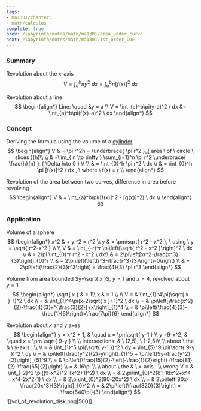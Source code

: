 ```yaml
---
tags:
- ma1301/chapter3
- math/calculus
complete: true
prev: /labyrinth/notes/math/ma1301/area_under_curve
next: /labyrinth/notes/math/ma1301/1st_order_ODE
---
```

   
### Summary
Revolution about the $x$-axis
$$
V = \int_{a}^b \pi y^2 \ dx = \int_{a}^b \pi [f(x)]^2 \ dx
$$

Revolution about a line
$$
\begin{align*}
Line: \quad &y = a \\
	V = \int_{a}^b\pi(y-a)^2 \ dx &= \int_{a}^b\pi(f(x)-a)^2 \ dx
\end{align*}
$$
### Concept
Deriving the formula using the volume of a [cylinder](/labyrinth/notes/math/math_fundementals/3d_shapes)
$$
\begin{align*}
V & = \pi r^2h = \underbrace{ \pi r^2 }_{ area \ of \ circle \ slices }(h)\\
\\
& =\lim_{ n \to \infty } \sum_{i=1}^n \pi r^2 \underbrace{ \frac{h}{n}  }_{ \Delta h\to 0 } \\
\\
& = \int_{0}^h \pi r^2 \ dx \\
& = \int_{0}^h \pi [f(x)]^2 \ dx , \ where \ f(x) = r \\
\end{align*}
$$

Revolution of the area between two curves, difference in area before revolving
$$
\begin{align*}
V & = \int_{a}^b\pi([f(x)]^2 - [g(x)]^2) \ dx \\
\end{align*}
$$

### Application
Volume of a sphere
$$
\begin{align*}
x^2 & + y ^2 = r^2 \\
y & = \pm\sqrt{ r^2 - x^2 }, \ using \ y = \sqrt{ r^2-x^2 } \\
\\
V & = \int_{-r}^r \pi\left(\sqrt{ r^2 - x^2 }\right)^2 \ dx \\
& = 2\pi \int_{0}^r r^2 - x^2 \ dx\\
& = 2\pi\left[xr^2-\frac{x^3}{3}\right]_{0}^r \\
& = 2\pi\left(\left(r^3-\frac{r^3}{3}\right)-0\right) \\
& = 2\pi\left(\frac{2}{3}r^3\right) = \frac{4}{3} \pi r^3
\end{align*}
$$

Volume from area bounded $y=\sqrt{ x }$, $y=1$ and $x=4$, revolved about $y=1$
$$
\begin{align*}
\sqrt{ x } & = 1\\
x & = 1 \\
\\
V = & \int_{1}^4\pi(\sqrt{ x }-1)^2 \ dx \\
= & \int_{1}^4\pi(x-2\sqrt{ x }+1)^2 \ dx \\
= & \pi\left[\frac{x^2}{2}-\frac{4}{3}x^{\frac{3}{2}}+x\right]_{1}^4 \\
= & \pi\left(\frac{4}{3}-\frac{1}{6}\right)=\frac{7\pi}{6}
\end{align*}
$$

Revolution about $x$ and $y$ axes
$$
\begin{align*}
y = x^2 + 1, & \quad x = \pm\sqrt{ y-1 } \\
y =9-x^2, & \quad x = \pm \sqrt{ 9-y } \\
\\
intersections: & \ (2,5), \ (-2,5)\\
\\
about \ the & \ y-axis : \\
V = & \int_{1}^5 \pi(\sqrt{ y-1 })^2 \ dy + \int_{5}^9 \pi(\sqrt{ 9-y })^2 \ dy \\
= & \pi\left[\frac{y^2}{2}-y\right]_{1}^5 + \pi\left[9y-\frac{y^2}{2}\right]_{5}^9 \\
= & \pi\left(\frac{15}{2}-\left(-\frac{1}{2}\right)+\frac{81}{2}-\frac{65}{2}\right) \\
= & 16\pi \\
\\
about \ the & \ x-axis : \\ wrong
V = & \int_{-2}^2 \pi((9-x^2)^2-(x^2+1)^2) \ dx \\
= & 2\pi\int_{0}^2(81-18x^2+x^4-x^4-2x^2-1) \ dx \\
= & 2\pi\int_{0}^2(80-20x^2) \ dx \\
= & 2\pi\left[80x-\frac{20x^3}{3}\right]_{0}^2 \\
= & 2\pi\left(\frac{320}{3}\right) = \frac{640\pi}{3}
\end{align*}
$$
![[vol_of_revolution_disk.png|500]]